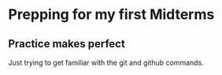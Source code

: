 # Prepping for my first Midterms

## Practice makes perfect

Just trying to get familiar with the git and github commands.